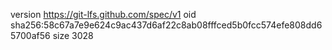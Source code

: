 version https://git-lfs.github.com/spec/v1
oid sha256:58c67a7e9e624c9ac437d6af22c8ab08fffced5b0fcc574efe808dd65700af56
size 3028
